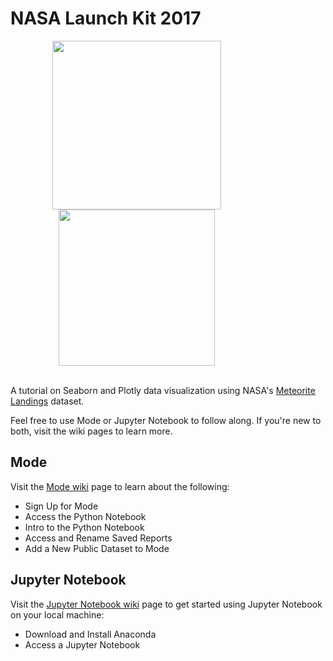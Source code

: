 # NASA Launch Kit 2017

<div style="text-align: center;">
    <img 
      src=https://static.festisite.com/static/partylogo/img/logos/nasa.png 
      style="display: inline-block; margin-right: 100px;"
      width="270px" 
      height="auto" 
    />
    <img 
      src=http://datarave.github.io/20141021/20141021_Chris_Ryan_Transitioning_to_a_Data_Science_Career/logo-python.png 
      style="display: inline-block; margin-right: 100px;" 
      width="250px" 
      height="auto" 
    />
</div>
<br />

A tutorial on Seaborn and Plotly data visualization using NASA's [Meteorite Landings](https://data.nasa.gov/Space-Science/Meteorite-Landings/gh4g-9sfh/data) dataset.

Feel free to use Mode or Jupyter Notebook to follow along.  If you're new to both, visit the wiki pages to learn more.

## Mode

Visit the [Mode wiki](https://github.com/devleague/NASA-Launch-Kit-2017/wiki/Mode) page to learn about the following:
- Sign Up for Mode
- Access the Python Notebook
- Intro to the Python Notebook
- Access and Rename Saved Reports
- Add a New Public Dataset to Mode

## Jupyter Notebook

Visit the [Jupyter Notebook wiki](https://github.com/devleague/NASA-Launch-Kit-2017/wiki/Jupyter-Notebook) page to get started using Jupyter Notebook on your local machine:
- Download and Install Anaconda
- Access a Jupyter Notebook
